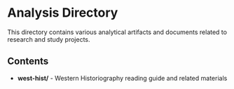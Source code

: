# Analysis Directory

This directory contains various analytical artifacts and documents related to research and study projects.

## Contents

- **west-hist/** - Western Historiography reading guide and related materials

